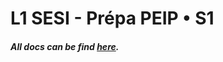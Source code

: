 # L1 SESI - Prépa PEIP • S1

##### *All docs can be find [here](https://www.fil.univ-lille.fr/portail/index.php?dipl=L1&sem=S1&ue=Info&label=Documents).*
